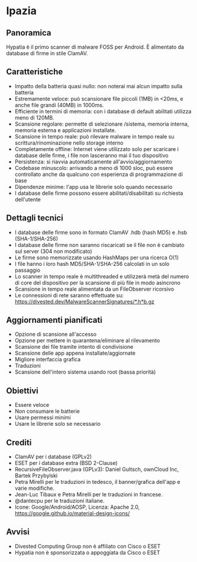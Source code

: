 Ipazia
=======

Panoramica
--------
Hypatia è il primo scanner di malware FOSS per Android. È alimentato da database di firme in stile ClamAV.

Caratteristiche
--------
- Impatto della batteria quasi nullo: non noterai mai alcun impatto sulla batteria
- Estremamente veloce: può scansionare file piccoli (1MB) in <20ms, e anche file grandi (40MB) in 1000ms.
- Efficiente in termini di memoria: con i database di default abilitati utilizza meno di 120MB.
- Scansione regolare: permette di selezionare /sistema, memoria interna, memoria esterna e applicazioni installate.
- Scansione in tempo reale: può rilevare malware in tempo reale su scrittura/rinominazione nello storage interno
- Completamente offline: Internet viene utilizzato solo per scaricare i database delle firme, i file non lasceranno mai il tuo dispositivo
- Persistenza: si riavvia automaticamente all'avvio/aggiornamento
- Codebase minuscolo: arrivando a meno di 1000 sloc, può essere controllato anche da qualcuno con esperienza di programmazione di base
- Dipendenze minime: l'app usa le librerie solo quando necessario
- I database delle firme possono essere abilitati/disabilitati su richiesta dell'utente

Dettagli tecnici
------------------
- I database delle firme sono in formato ClamAV .hdb (hash MD5) e .hsb (SHA-1/SHA-256)
- I database delle firme non saranno riscaricati se il file non è cambiato sul server (304 non modificato)
- Le firme sono memorizzate usando HashMaps per una ricerca O(1)
- I file hanno i loro hash MD5/SHA-1/SHA-256 calcolati in un solo passaggio
- Lo scanner in tempo reale è multithreaded e utilizzerà metà del numero di core del dispositivo per la scansione di più file in modo asincrono
- Scansione in tempo reale alimentata da un FileObserver ricorsivo
- Le connessioni di rete saranno effettuate su: https://divested.dev/MalwareScannerSignatures/*.h*b.gz

Aggiornamenti pianificati
----------------
- Opzione di scansione all'accesso
- Opzione per mettere in quarantena/eliminare al rilevamento
- Scansione dei file tramite intento di condivisione
- Scansione delle app appena installate/aggiornate
- Migliore interfaccia grafica
- Traduzioni
- Scansione dell'intero sistema usando root (bassa priorità)

Obiettivi
-----
- Essere veloce
- Non consumare le batterie
- Usare permessi minimi
- Usare le librerie solo se necessario

Crediti
-------
- ClamAV per i database (GPLv2)
- ESET per i database extra (BSD 2-Clause)
- RecursiveFileObserver.java (GPLv3): Daniel Gultsch, ownCloud Inc, Bartek Przybylski
- Petra Mirelli per le traduzioni in tedesco, il banner/grafica dell'app e varie modifiche.
- Jean-Luc Tibaux e Petra Mirelli per le traduzioni in francese.
- @dantecpu per le traduzioni italiane.
- Icone: Google/Android/AOSP, Licenza: Apache 2.0, https://google.github.io/material-design-icons/

Avvisi
-------
- Divested Computing Group non è affiliato con Cisco o ESET
- Hypatia non è sponsorizzata o appoggiata da Cisco o ESET